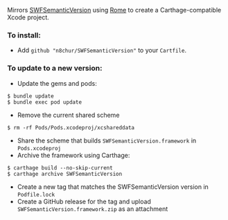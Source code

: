 Mirrors [SWFSemanticVersion](https://github.com/samuelwford/SWFSemanticVersion) using [Rome](https://github.com/neonichu/Rome) to create a Carthage-compatible Xcode project.

### To install:

- Add `github "n8chur/SWFSemanticVersion"` to your `Cartfile`.

### To update to a new version:

- Update the gems and pods:
```
$ bundle update
$ bundle exec pod update
```
- Remove the current shared scheme
```
$ rm -rf Pods/Pods.xcodeproj/xcshareddata
```
- Share the scheme that builds `SWFSemanticVersion.framework` in `Pods.xcodeproj`
- Archive the framework using Carthage:
```
$ carthage build --no-skip-current
$ carthage archive SWFSemanticVersion
```
- Create a new tag that matches the SWFSemanticVersion version in `Podfile.lock`
- Create a GitHub release for the tag and upload `SWFSemanticVersion.framework.zip` as an attachment
